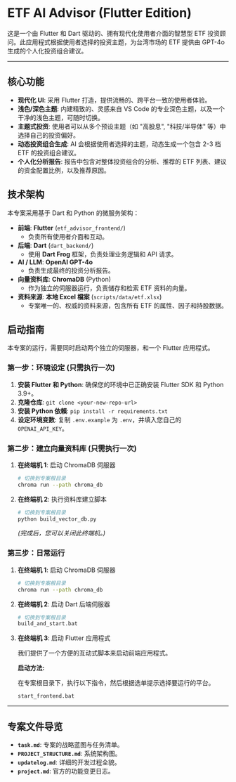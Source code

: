 # ETF AI Advisor (Flutter Edition)

这是一个由 Flutter 和 Dart 驱动的、拥有现代化使用者介面的智慧型 ETF 投资顾问。此应用程式根据使用者选择的投资主题，为台湾市场的 ETF 提供由 GPT-4o 生成的个人化投资组合建议。

---

## 核心功能

-   **现代化 UI**: 采用 Flutter 打造，提供流畅的、跨平台一致的使用者体验。
-   **浅色/深色主题**: 内建精致的、灵感来自 VS Code 的专业深色主题，以及一个干净的浅色主题，可随时切换。
-   **主题式投资**: 使用者可以从多个预设主题（如 "高股息", "科技/半导体" 等）中选择自己的投资偏好。
-   **动态投资组合生成**: AI 会根据使用者选择的主题，动态生成一个包含 2-3 档 ETF 的投资组合建议。
-   **个人化分析报告**: 报告中包含对整体投资组合的分析、推荐的 ETF 列表、建议的资金配置比例，以及推荐原因。

## 技术架构

本专案采用基于 Dart 和 Python 的微服务架构：

-   **前端**: **Flutter** (`etf_advisor_frontend/`)
    -   负责所有使用者介面和互动。
-   **后端**: **Dart** (`dart_backend/`)
    -   使用 **Dart Frog** 框架，负责处理业务逻辑和 API 请求。
-   **AI / LLM**: **OpenAI GPT-4o**
    -   负责生成最终的投资分析报告。
-   **向量资料库**: **ChromaDB** (Python)
    -   作为独立的伺服器运行，负责储存和检索 ETF 资料的向量。
-   **资料来源**: **本地 Excel 檔案** (`scripts/data/etf.xlsx`)
    -   专案唯一的、权威的资料来源，包含所有 ETF 的属性、因子和持股数据。

## 启动指南

本专案的运行，需要同时启动两个独立的伺服器，和一个 Flutter 应用程式。

### **第一步：环境设定 (只需执行一次)**

1.  **安装 Flutter 和 Python**: 确保您的环境中已正确安装 Flutter SDK 和 Python 3.9+。
2.  **克隆仓库**: `git clone <your-new-repo-url>`
3.  **安装 Python 依賴**: `pip install -r requirements.txt`
4.  **设定环境变数**: 复制 `.env.example` 为 `.env`，并填入您自己的 `OPENAI_API_KEY`。

### **第二步：建立向量资料库 (只需执行一次)**

1.  **在终端机 1**: 启动 ChromaDB 伺服器
    ```bash
    # 切换到专案根目录
    chroma run --path chroma_db
    ```
2.  **在终端机 2**: 执行资料库建立脚本
    ```bash
    # 切换到专案根目录
    python build_vector_db.py
    ```
    *(完成后，您可以关闭此终端机。)*

### **第三步：日常运行**

1.  **在终端机 1**: 启动 ChromaDB 伺服器
    ```bash
    # 切换到专案根目录
    chroma run --path chroma_db
    ```
2.  **在终端机 2**: 启动 Dart 后端伺服器
    ```bash
    # 切换到专案根目录
    build_and_start.bat
    ```
3.  **在终端机 3**: 启动 Flutter 应用程式

    我们提供了一个方便的互动式脚本来启动前端应用程式。

    **启动方法:**

    在专案根目录下，执行以下指令，然后根据选单提示选择要运行的平台。
    ```bash
    start_frontend.bat
    ```

---

## 专案文件导览

-   **`task.md`**: 专案的战略蓝图与任务清单。
-   **`PROJECT_STRUCTURE.md`**: 系统架构图。
-   **`updatelog.md`**: 详细的开发过程全貌。
-   **`project.md`**: 官方的功能变更日志。